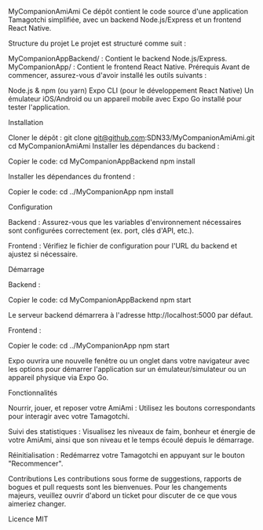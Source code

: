 MyCompanionAmiAmi
Ce dépôt contient le code source d'une application Tamagotchi simplifiée, avec un backend Node.js/Express et un frontend React Native.

Structure du projet
Le projet est structuré comme suit :

MyCompanionAppBackend/ : Contient le backend Node.js/Express.
MyCompanionApp/ : Contient le frontend React Native.
Prérequis
Avant de commencer, assurez-vous d'avoir installé les outils suivants :

Node.js & npm (ou yarn)
Expo CLI (pour le développement React Native)
Un émulateur iOS/Android ou un appareil mobile avec Expo Go installé pour tester l'application.

Installation

Cloner le dépôt :
git clone git@github.com:SDN33/MyCompanionAmiAmi.git
cd MyCompanionAmiAmi
Installer les dépendances du backend :


Copier le code:
cd MyCompanionAppBackend
npm install



Installer les dépendances du frontend :

Copier le code:
cd ../MyCompanionApp
npm install


Configuration

Backend :
Assurez-vous que les variables d'environnement nécessaires sont configurées correctement (ex. port, clés d'API, etc.).

Frontend :
Vérifiez le fichier de configuration pour l'URL du backend et ajustez si nécessaire.


Démarrage

Backend :

Copier le code:
cd MyCompanionAppBackend
npm start

Le serveur backend démarrera à l'adresse http://localhost:5000 par défaut.

Frontend :

Copier le code:
cd ../MyCompanionApp
npm start

Expo ouvrira une nouvelle fenêtre ou un onglet dans votre navigateur avec les options pour démarrer l'application sur un émulateur/simulateur ou un appareil physique via Expo Go.



Fonctionnalités

Nourrir, jouer, et reposer votre AmiAmi : Utilisez les boutons correspondants pour interagir avec votre Tamagotchi.

Suivi des statistiques : Visualisez les niveaux de faim, bonheur et énergie de votre AmiAmi, ainsi que son niveau et le temps écoulé depuis le démarrage.

Réinitialisation : Redémarrez votre Tamagotchi en appuyant sur le bouton "Recommencer".


Contributions
Les contributions sous forme de suggestions, rapports de bogues et pull requests sont les bienvenues. Pour les changements majeurs, veuillez ouvrir d'abord un ticket pour discuter de ce que vous aimeriez changer.

Licence
MIT

